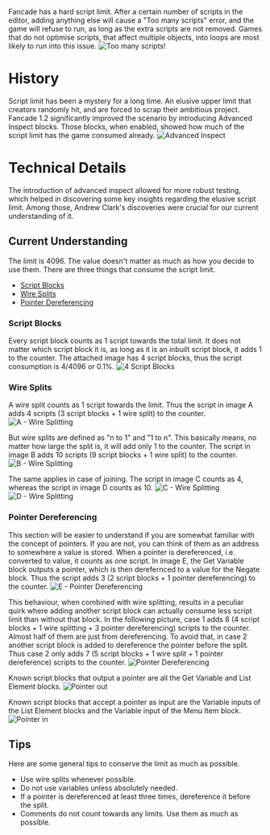 Fancade has a hard script limit. After a certain number of scripts in the editor, adding anything else will cause a "Too many scripts" error, and the game will refuse to run, as long as the extra scripts are not removed. Games that do not optimise scripts, that affect multiple objects, into loops are most likely to run into this issue.
![Too many scripts!](https://cdn.discordapp.com/attachments/852037487987392529/852037576935211018/Too_many_scripts.png)

# History
Script limit has been a mystery for a long time. An elusive upper limit that creators randomly hit, and are forced to scrap their ambitious project. Fancade 1.2 significantly improved the scenario by introducing Advanced Inspect blocks. Those blocks, when enabled, showed how much of the script limit has the game consumed already.
![Advanced Inspect](https://cdn.discordapp.com/attachments/852037487987392529/852039104958824478/Screenshot_20210609-094759_Fancade.png)

# Technical Details
The introduction of advanced inspect allowed for more robust testing, which helped in discovering some key insights regarding the elusive script limit. Among those, Andrew Clark's discoveries were crucial for our current understanding of it.

## Current Understanding
The limit is 4096. The value doesn't matter as much as how you decide to use them. There are three things that consume the script limit.

* [Script Blocks](https://www.fancade.com/wiki/Script/Script%20Limit.md#script-blocks)
* [Wire Splits](https://www.fancade.com/wiki/Script/Script%20Limit.md#wire-splits)
* [Pointer Dereferencing](https://www.fancade.com/wiki/Script/Script%20Limit.md#pointer-dereferencing)

### Script Blocks
Every script block counts as 1 script towards the total limit. It does not matter which script block it is, as long as it is an inbuilt script block, it adds 1 to the counter. The attached image has 4 script blocks, thus the script consumption is 4/4096 or 0.1%.
![4 Script Blocks](https://cdn.discordapp.com/attachments/852037487987392529/855423620397662238/Screenshot_20210618-113130_Fancade.png)

### Wire Splits
A wire split counts as 1 script towards the limit. Thus the script in image A adds 4 scripts (3 script blocks + 1 wire split) to the counter.
![A - Wire Splitting](https://cdn.discordapp.com/attachments/852037487987392529/855423620692443156/Screenshot_20210618-113313_Fancade.png)

But wire splits are defined as "n to 1" and "1 to n". This basically means, no matter how large the split is, it will add only 1 to the counter. The script in image B adds 10 scripts (9 script blocks + 1 wire split) to the counter.
![B - Wire Splitting](https://cdn.discordapp.com/attachments/852037487987392529/855423621173739530/Screenshot_20210618-113424_Fancade.png)

The same applies in case of joining. The script in image C counts as 4, whereas the script in image D counts as 10.
![C - Wire Splitting](https://cdn.discordapp.com/attachments/852037487987392529/855423621433393172/Screenshot_20210618-113611_Fancade.png)
![D - Wire Splitting](https://cdn.discordapp.com/attachments/852037487987392529/855423621639569408/Screenshot_20210618-113747_Fancade.png)

### Pointer Dereferencing
This section will be easier to understand if you are somewhat familiar with the concept of pointers. If you are not, you can think of them as an address to somewhere a value is stored.
When a pointer is dereferenced, i.e. converted to value, it counts as one script. In image E, the Get Variable block outputs a pointer, which is then derefernced to a value for the Negate block. Thus the script adds 3 (2 script blocks + 1 pointer dereferencing) to the counter.
![E - Pointer Dereferencing](https://cdn.discordapp.com/attachments/852037487987392529/855423621933301760/Screenshot_20210618-113952_Fancade.png)

This behaviour, when combined with wire splitting, results in a peculiar quirk where adding another script block can actually consume less script limit than without that block. In the following picture, case 1 adds 8 (4 script blocks + 1 wire splitting + 3 pointer dereferencing) scripts to the counter. Almost half of them are just from dereferencing. To avoid that, in case 2 another script block is added to dereference the pointer before the split. Thus case 2 only adds 7 (5 script blocks + 1 wire split + 1 pointer dereference) scripts to the counter.
![Pointer Dereferencing](https://cdn.discordapp.com/attachments/852037487987392529/855440742431064094/Screenshot_20210618-130458_Fancade.png)

Known script blocks that output a pointer are all the Get Variable and List Element blocks.
![Pointer out](https://cdn.discordapp.com/attachments/852037487987392529/855444701309829170/Screenshot_20210618-192013_Fancade.png)

Known script blocks that accept a pointer as input are the Variable inputs of the List Element blocks and the Variable input of the Menu Item block.
![Pointer in](https://cdn.discordapp.com/attachments/852037487987392529/855444701561094211/Screenshot_20210618-192112_Fancade.png)

## Tips
Here are some general tips to conserve the limit as much as possible.

* Use wire splits whenever possible.
* Do not use variables unless absolutely needed.
* If a pointer is dereferenced at least three times, dereference it before the split.
* Comments do not count towards any limits. Use them as much as possible.
